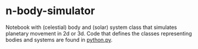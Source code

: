 # n-body-simulator
Notebook with (celestial) body and (solar) system class that simulates planetary movement in 2d or 3d.
Code that defines the classes representing bodies and systems are found in [python.py](https://github.com/magnushelliesen/n-body-simulator/blob/main/physics/physics.py).
